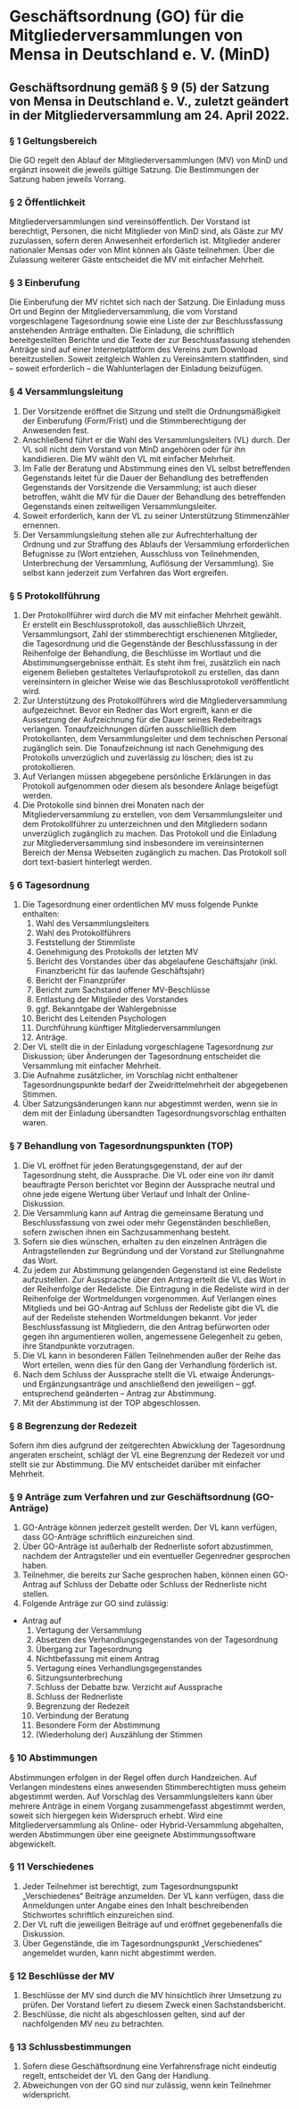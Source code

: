 # Geschäftsordnung (GO) für die Mitgliederversammlungen von Mensa in Deutschland e. V. (MinD)
## Geschäftsordnung gemäß § 9 (5) der Satzung von Mensa in Deutschland e. V., zuletzt geändert in der Mitgliederversammlung am 24. April 2022.
### § 1 Geltungsbereich
Die GO regelt den Ablauf der Mitgliederversammlungen (MV) von MinD und ergänzt insoweit die jeweils gültige Satzung. Die Bestimmungen der Satzung haben jeweils Vorrang.
### § 2 Öffentlichkeit
Mitgliederversammlungen sind vereinsöffentlich. Der Vorstand ist berechtigt, Personen, die nicht Mitglieder von MinD sind, als Gäste zur MV zuzulassen, sofern deren Anwesenheit erforderlich ist. Mitglieder anderer nationaler Mensas oder von MInt können als Gäste teilnehmen. Über die Zulassung weiterer Gäste entscheidet die MV mit einfacher Mehrheit.
### § 3 Einberufung
Die Einberufung der MV richtet sich nach der Satzung. Die Einladung muss Ort und Beginn der Mitgliederversammlung, die vom Vorstand vorgeschlagene Tagesordnung sowie eine Liste der zur Beschlussfassung anstehenden Anträge enthalten. Die Einladung, die schriftlich bereitgestellten Berichte und die Texte der zur Beschlussfassung stehenden Anträge sind auf einer Internetplattform des Vereins zum Download bereitzustellen. Soweit zeitgleich Wahlen zu Vereinsämtern stattfinden, sind – soweit erforderlich – die Wahlunterlagen der Einladung beizufügen.
### § 4 Versammlungsleitung 
1. Der Vorsitzende eröffnet die Sitzung und stellt die Ordnungsmäßigkeit der Einberufung (Form/Frist) und die Stimmberechtigung der Anwesenden fest.
2. Anschließend führt er die Wahl des Versammlungsleiters (VL) durch. Der VL soll nicht dem Vorstand von MinD angehören oder für ihn kandidieren. Die MV wählt den VL mit einfacher Mehrheit.
3. Im Falle der Beratung und Abstimmung eines den VL selbst betreffenden Gegenstands leitet für die Dauer der Behandlung des betreffenden Gegenstands der Vorsitzende die Versammlung; ist auch dieser betroffen, wählt die MV für die Dauer der Behandlung des betreffenden Gegenstands einen zeitweiligen Versammlungsleiter.
4. Soweit erforderlich, kann der VL zu seiner Unterstützung Stimmenzähler ernennen.
5. Der Versammlungsleitung stehen alle zur Aufrechterhaltung der Ordnung und zur Straffung des Ablaufs der Versammlung erforderlichen Befugnisse zu (Wort entziehen, Ausschluss von Teilnehmenden, Unterbrechung der Versammlung, Auflösung der Versammlung). Sie selbst kann jederzeit zum Verfahren das Wort ergreifen.
### § 5 Protokollführung
1. Der Protokollführer wird durch die MV mit einfacher Mehrheit gewählt. Er erstellt ein Beschlussprotokoll, das ausschließlich Uhrzeit, Versammlungsort, Zahl der stimmberechtigt erschienenen Mitglieder, die Tagesordnung und die Gegenstände der Beschlussfassung in der Reihenfolge der Behandlung, die Beschlüsse im Wortlaut und die Abstimmungsergebnisse enthält. Es steht ihm frei, zusätzlich ein nach eigenem Belieben gestaltetes Verlaufsprotokoll zu erstellen, das dann vereinsintern in gleicher Weise wie das Beschlussprotokoll veröffentlicht wird.
2. Zur Unterstützung des Protokollführers wird die Mitgliederversammlung aufgezeichnet. Bevor ein Redner das Wort ergreift, kann er die Aussetzung der Aufzeichnung für die Dauer seines Redebeitrags verlangen. Tonaufzeichnungen dürfen ausschließlich dem Protokollanten, dem Versammlungsleiter und dem technischen Personal zugänglich sein. Die Tonaufzeichnung ist nach Genehmigung des Protokolls unverzüglich und zuverlässig zu löschen; dies ist zu protokollieren.
3. Auf Verlangen müssen abgegebene persönliche Erklärungen in das Protokoll aufgenommen oder diesem als besondere Anlage beigefügt werden.
4. Die Protokolle sind binnen drei Monaten nach der Mitgliederversammlung zu erstellen, von dem Versammlungsleiter und dem Protokollführer zu unterzeichnen und den Mitgliedern sodann unverzüglich zugänglich zu machen. Das Protokoll und die Einladung zur Mitgliederversammlung sind insbesondere im vereinsinternen Bereich der Mensa Webseiten zugänglich zu machen. Das Protokoll soll dort text-basiert hinterlegt werden.
### § 6 Tagesordnung 
1. Die Tagesordnung einer ordentlichen MV muss folgende Punkte enthalten:
   1. Wahl des Versammlungsleiters
   2. Wahl des Protokollführers
   3. Feststellung der Stimmliste
   4. Genehmigung des Protokolls der letzten MV
   5. Bericht des Vorstandes über das abgelaufene Geschäftsjahr (inkl. Finanzbericht für das laufende Geschäftsjahr)
   6. Bericht der Finanzprüfer
   7. Bericht zum Sachstand offener MV-Beschlüsse
   8. Entlastung der Mitglieder des Vorstandes
   9. ggf. Bekanntgabe der Wahlergebnisse
   10. Bericht des Leitenden Psychologen
   11. Durchführung künftiger Mitgliederversammlungen
   12. Anträge.
2. Der VL stellt die in der Einladung vorgeschlagene Tagesordnung zur Diskussion; über Änderungen der Tagesordnung entscheidet die Versammlung mit einfacher Mehrheit.
3. Die Aufnahme zusätzlicher, im Vorschlag nicht enthaltener Tagesordnungspunkte bedarf der Zweidrittelmehrheit der abgegebenen Stimmen.
4. Über Satzungsänderungen kann nur abgestimmt werden, wenn sie in dem mit der Einladung übersandten Tagesordnungsvorschlag enthalten waren.
### § 7 Behandlung von Tagesordnungspunkten (TOP)
1. Die VL eröffnet für jeden Beratungsgegenstand, der auf der Tagesordnung steht, die Aussprache. Die VL oder eine von ihr damit beauftragte Person berichtet vor Beginn der Aussprache neutral und ohne jede eigene Wertung über Verlauf und Inhalt der Online-Diskussion.
2. Die Versammlung kann auf Antrag die gemeinsame Beratung und Beschlussfassung von zwei oder mehr Gegenständen beschließen, sofern zwischen ihnen ein Sachzusammenhang besteht.
3. Sofern sie dies wünschen, erhalten zu den einzelnen Anträgen die Antragstellenden zur Begründung und der Vorstand zur Stellungnahme das Wort.
4. Zu jedem zur Abstimmung gelangenden Gegenstand ist eine Redeliste aufzustellen. Zur Aussprache über den Antrag erteilt die VL das Wort in der Reihenfolge der Redeliste. Die Eintragung in die Redeliste wird in der Reihenfolge der Wortmeldungen vorgenommen. Auf Verlangen eines Mitglieds und bei GO-Antrag auf Schluss der Redeliste gibt die VL die auf der Redeliste stehenden Wortmeldungen bekannt. Vor jeder Beschlussfassung ist Mitgliedern, die den Antrag befürworten oder gegen ihn argumentieren wollen, angemessene Gelegenheit zu geben, ihre Standpunkte vorzutragen.
5. Die VL kann in besonderen Fällen Teilnehmenden außer der Reihe das Wort erteilen, wenn dies für den Gang der Verhandlung förderlich ist.
6. Nach dem Schluss der Aussprache stellt die VL etwaige Änderungs- und Ergänzungsanträge und anschließend den jeweiligen – ggf. entsprechend geänderten – Antrag zur Abstimmung.
7. Mit der Abstimmung ist der TOP abgeschlossen.
### § 8 Begrenzung der Redezeit
Sofern ihm dies aufgrund der zeitgerechten Abwicklung der Tagesordnung angeraten erscheint, schlägt der VL eine Begrenzung der Redezeit vor und stellt sie zur Abstimmung. Die MV entscheidet darüber mit einfacher Mehrheit.
### § 9 Anträge zum Verfahren und zur Geschäftsordnung (GO-Anträge)
1. GO-Anträge können jederzeit gestellt werden. Der VL kann verfügen, dass GO-Anträge schriftlich einzureichen sind.
2. Über GO-Anträge ist außerhalb der Rednerliste sofort abzustimmen, nachdem der Antragsteller und ein eventueller Gegenredner gesprochen haben.
3. Teilnehmer, die bereits zur Sache gesprochen haben, können einen GO-Antrag auf Schluss der Debatte oder Schluss der Rednerliste nicht stellen.
4. Folgende Anträge zur GO sind zulässig:
- Antrag auf
  1. Vertagung der Versammlung
  2. Absetzen des Verhandlungsgegenstandes von der Tagesordnung
  3. Übergang zur Tagesordnung
  4. Nichtbefassung mit einem Antrag
  5. Vertagung eines Verhandlungsgegenstandes
  6. Sitzungsunterbrechung
  7. Schluss der Debatte bzw. Verzicht auf Aussprache
  8. Schluss der Rednerliste
  9. Begrenzung der Redezeit
  10. Verbindung der Beratung
  11. Besondere Form der Abstimmung
  12. (Wiederholung der) Auszählung der Stimmen
### § 10 Abstimmungen 
Abstimmungen erfolgen in der Regel offen durch Handzeichen. Auf Verlangen mindestens eines anwesenden Stimmberechtigten muss geheim abgestimmt werden. Auf Vorschlag des Versammlungsleiters kann über mehrere Anträge in einem Vorgang zusammengefasst abgestimmt 
werden, soweit sich hiergegen kein Widerspruch erhebt. Wird eine Mitgliederversammlung als Online- oder Hybrid-Versammlung abgehalten, werden Abstimmungen über eine geeignete Abstimmungssoftware abgewickelt.
### § 11 Verschiedenes
1. Jeder Teilnehmer ist berechtigt, zum Tagesordnungspunkt „Verschiedenes“ Beiträge anzumelden. Der VL kann verfügen, dass die Anmeldungen unter Angabe eines den Inhalt beschreibenden Stichwortes schriftlich einzureichen sind.
2. Der VL ruft die jeweiligen Beiträge auf und eröffnet gegebenenfalls die Diskussion.
3. Über Gegenstände, die im Tagesordnungspunkt „Verschiedenes“ angemeldet wurden, kann nicht abgestimmt werden.
### § 12 Beschlüsse der MV
1. Beschlüsse der MV sind durch die MV hinsichtlich ihrer Umsetzung zu prüfen. Der Vorstand liefert zu diesem Zweck einen Sachstandsbericht.
2. Beschlüsse, die nicht als abgeschlossen gelten, sind auf der nachfolgenden MV neu zu betrachten.
### § 13 Schlussbestimmungen
1. Sofern diese Geschäftsordnung eine Verfahrensfrage nicht eindeutig regelt, entscheidet der VL den Gang der Handlung.
2. Abweichungen von der GO sind nur zulässig, wenn kein Teilnehmer widerspricht.
